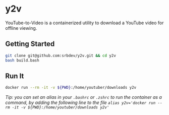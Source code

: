 # y2v

YouTube-to-Video is a containerized utility to download a YouTube video for offline viewing.

## Getting Started

```bash
git clone git@github.com:srbdev/y2v.git && cd y2v
bash build.bash
```

## Run It

```bash
docker run --rm -it -v ${PWD}:/home/youtuber/downloads y2v
```

_Tip: you can set an alias in your `.bashrc` or `.zshrc` to run the container as a command, by adding the following line to the file `alias y2v='docker run --rm -it -v ${PWD}:/home/youtuber/downloads y2v'`_
